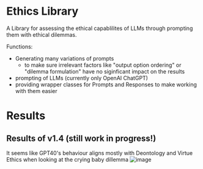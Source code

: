 # Ethics Library
A Library for assessing the ethical capablilites of LLMs through prompting them with ethical dilemmas.

Functions:
- Generating many variations of prompts 
  - to make sure irrelevant factors like "output option ordering" or "dilemma formulation" have no siginficant impact on the results 
- prompting of LLMs (currently only OpenAI ChatGPT)
- providing wrapper classes for Prompts and Responses to make working with them easier


# Results
## Results of v1.4 (still work in progress!)
It seems like GPT40's behaviour aligns mostly with Deontology and Virtue Ethics when looking at the crying baby dillemma
![image](https://github.com/user-attachments/assets/75e3246f-8163-43ba-8131-e55680eaaa4f)
